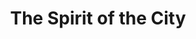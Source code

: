 ---
pid: CH1007
title: The Spirit of the City
location_transcription: "?"
zipcode: '55417'
outside_phl: 'Minneapolis MN '
neighborhood: 
age: '59'
age_range: 50-59
instagram: 
image_file_name: CH_1007.jpg
proposal_transcription: 
topic: Philadelphia
topic_summary: '0'
type: Interactive,Sculpture Statue
keywords_other: 
credit: Felicity Pea
image_labels: mirrors mirror
twitter: 
facebook: 
permalink: "/monuments/ch1007/"
layout: item-page
---